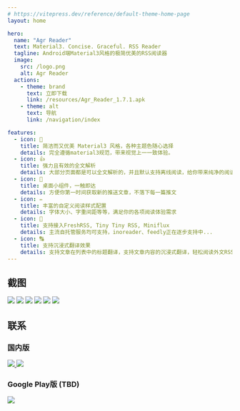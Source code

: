 ```yaml
---
# https://vitepress.dev/reference/default-theme-home-page
layout: home

hero:
  name: "Agr Reader"
  text: Material3. Concise. Graceful. RSS Reader
  tagline: Android端Material3风格的极简优美的RSS阅读器
  image:
    src: /logo.png
    alt: Agr Reader
  actions:
    - theme: brand
      text: 立即下载
      link: /resources/Agr_Reader_1.7.1.apk
    - theme: alt
      text: 导航
      link: /navigation/index

features:
  - icon: 🎨
    title: 简洁而又优美 Material3 风格，各种主题色随心选择
    details: 完全遵循material3规范，带来视觉上一一致体验。
  - icon: 👍
    title: 强力且有效的全文解析
    details: 大部分页面都是可以全文解析的，并且默认支持离线阅读，给你带来纯净的阅读体验
  - icon: 📱
    title: 桌面小组件，一触即达
    details: 方便你第一时间获取新的推送文章，不落下每一篇推文
  - icon: ✏
    title: 丰富的自定义阅读样式配置
    details: 字体大小、字重间距等等，满足你的各项阅读体验需求
  - icon: 👏
    title: 支持接入FreshRSS, Tiny Tiny RSS, Miniflux
    details: 主流自托管服务均可支持，inoreader、feedly正在逐步支持中...
  - icon: 🔠
    title: 支持沉浸式翻译效果
    details: 支持文章在列表中的标题翻译，支持文章内容的沉浸式翻译，轻松阅读外文RSS文章，不再有语言障碍
---
```


## 截图
<div class="horizontal-scroll">
  <img src="/screenshots/1.webp" data-zoomable class="image_screenshot medium-zoom-image">
  <img src="/screenshots/2.webp" data-zoomable class="image_screenshot medium-zoom-image">
  <img src="/screenshots/3.webp" data-zoomable class="image_screenshot medium-zoom-image">
  <img src="/screenshots/4.webp" data-zoomable class="image_screenshot medium-zoom-image">
  <img src="/screenshots/5.webp" data-zoomable class="image_screenshot medium-zoom-image">
  <img src="/screenshots/6.webp" data-zoomable class="image_screenshot medium-zoom-image">
</div>

## 联系
### 国内版
<div class="contact_container">
<a href="http://qm.qq.com/cgi-bin/qm/qr?_wv=1027&amp;k=JlYfUDj9TJyDYThTY0uvYb8d7xjtffBt&amp;authKey=HTv2E4fBPQkDxeHQbLAosC7rfSaRE41J7bj10%2F8OFwlyqIg%2FnnqN2pqeL2DLFfID&amp;noverify=0&amp;group_code=607586011">
  <img src="/contact_qq_group.svg" class="img_contact">
</a>
<a href="http://qm.qq.com/cgi-bin/qm/qr?_wv=1027&amp;k=0Ldhq8TtMi0QQnGcQqQde50rPM9No5l3&amp;authKey=hrkLB3QNfo5%2Fm6lhZSXrhy7qiEQ5Qc%2F6AS2hvwemksFg1fOeqaTvTxqD7OUYvNdy&amp;noverify=0&amp;group_code=721626283">
  <img src="/contact_qq_group2.svg" class="img_contact">
</a>
</div>

### Google Play版 (TBD)
<div class="contact_container">
<a href="https://t.me/agrreader"> <img src="/contact_telegram_group.svg" class="img_contact"> </a>
</div>
